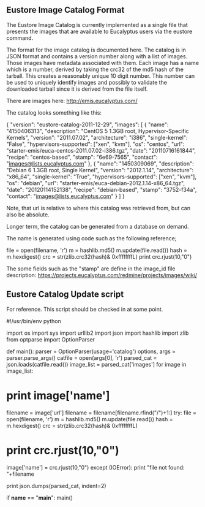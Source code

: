 ## Eustore Image Catalog Format

The Eustore Image Catalog is currently implemented as a single file that presents the images that are available to Eucalyptus users via the eustore command.

The format for the image catalog is documented here. The catalog is in JSON format and contains a version number along with a list of images. Those images have metadata associated with them. Each image has a name which is a number, derived by taking the crc32 of the md5 hash of the tarball. This creates a reasonably unique 10 digit number. This number can be used to uniquely identify images and possibly to validate the downloaded tarball since it is derived from the file itself.

There are images here: http://emis.eucalyptus.com/

The catalog looks something like this:

{
 "version": "eustore-catalog-2011-12-29",
 "images": [
 {
   "name": "4150406313",
   "description": "CentOS 5 1.3GB root, Hypervisor-Specific Kernels",
   "version": "2011.07.02",
   "architecture": "i386",
   "single-kernel": "False",
   "hypervisors-supported": ["xen", "kvm"],
   "os": "centos",
   "url": "starter-emis/euca-centos-2011.07.02-i386.tgz",
   "date": "20110716161844",
   "recipe": "centos-based",
   "stamp": "6e69-7565",
   "contact": "images@lists.eucalyptus.com"
 },
 {
   "name": "1450309069",
   "description": "Debian 6 1.3GB root, Single Kernel",
   "version": "2012.1.14",
   "architecture": "x86_64",
   "single-kernel": "True",
   "hypervisors-supported": ["xen", "kvm"],
   "os": "debian",
   "url": "starter-emis/euca-debian-2012.1.14-x86_64.tgz",
   "date": "20120114152138",
   "recipe": "debian-based",
   "stamp": "3752-f34a",
   "contact": "images@lists.eucalyptus.com"
 }
 ]
}

Note, that url is relative to where this catalog was retrieved from, but can also be absolute.

Longer term, the catalog can be generated from a database on demand.

The name is generated using code such as the following reference;

  file = open(filename, 'r')
  m = hashlib.md5()
  m.update(file.read())
  hash = m.hexdigest()
  crc = str(zlib.crc32(hash)& 0xffffffffL)
  print crc.rjust(10,"0")

The some fields such as the "stamp" are define in the image_id file description: https://projects.eucalyptus.com/redmine/projects/images/wiki/

## Eustore Catalog Update script

For reference. This script should be checked in at some point.

#!/usr/bin/env python
 
import os
import sys
import urllib2
import json
import hashlib
import zlib
from optparse import OptionParser
 
def main():
parser = OptionParser(usage='catalog')
options, args = parser.parse_args()
catfile = open(args[0], 'r')
parsed_cat = json.loads(catfile.read())
image_list = parsed_cat['images']
for image in image_list:
# print image['name']
filename = image['url']
filename = filename[filename.rfind("/")+1:]
try:
file = open(filename, 'r')
m = hashlib.md5()
m.update(file.read())
hash = m.hexdigest()
crc = str(zlib.crc32(hash)& 0xffffffffL)
# print crc.rjust(10,"0")
image['name'] = crc.rjust(10,"0")
except (IOError):
print "file not found: "+filename
 
print json.dumps(parsed_cat, indent=2)
 
if __name__ == "__main__":
main()